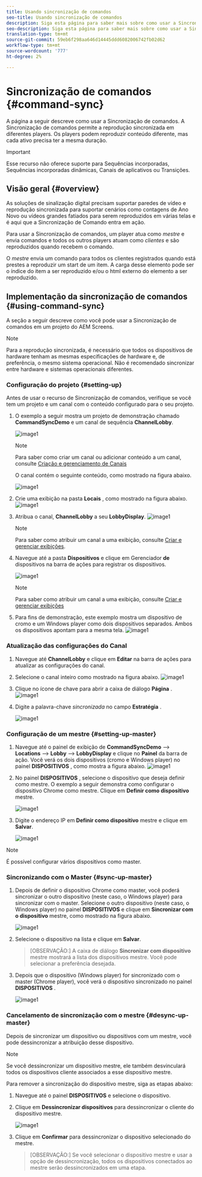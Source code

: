 ```yaml
---
title: Usando sincronização de comandos
seo-title: Usando sincronização de comandos
description: Siga esta página para saber mais sobre como usar a Sincronização de comandos.
seo-description: Siga esta página para saber mais sobre como usar a Sincronização de comandos.
translation-type: tm+mt
source-git-commit: 59eb6f298aa646d14445ddd6082006742fb02d62
workflow-type: tm+mt
source-wordcount: '777'
ht-degree: 2%

---
```



# Sincronização de comandos {#command-sync}

A página a seguir descreve como usar a Sincronização de comandos. A Sincronização de comandos permite a reprodução sincronizada em diferentes players. Os players podem reproduzir conteúdo diferente, mas cada ativo precisa ter a mesma duração.

>[!IMPORTANT]
>Esse recurso não oferece suporte para Sequências incorporadas, Sequências incorporadas dinâmicas, Canais de aplicativos ou Transições.

## Visão geral {#overview}

As soluções de sinalização digital precisam suportar paredes de vídeo e reprodução sincronizada para suportar cenários como contagens de Ano Novo ou vídeos grandes fatiados para serem reproduzidos em várias telas e é aqui que a Sincronização de Comando entra em ação.

Para usar a Sincronização de comandos, um player atua como *mestre* e envia comandos e todos os outros players atuam como *clientes* e são reproduzidos quando recebem o comando.

O *mestre* envia um comando para todos os clientes registrados quando está prestes a reproduzir um start de um item. A carga desse elemento pode ser o índice do item a ser reproduzido e/ou o html externo do elemento a ser reproduzido.

## Implementação da sincronização de comandos {#using-command-sync}

A seção a seguir descreve como você pode usar a Sincronização de comandos em um projeto do AEM Screens.

>[!NOTE]
>Para a reprodução sincronizada, é necessário que todos os dispositivos de hardware tenham as mesmas especificações de hardware e, de preferência, o mesmo sistema operacional. Não é recomendado sincronizar entre hardware e sistemas operacionais diferentes.

### Configuração do projeto {#setting-up}

Antes de usar o recurso de Sincronização de comandos, verifique se você tem um projeto e um canal com o conteúdo configurado para o seu projeto.

1. O exemplo a seguir mostra um projeto de demonstração chamado **CommandSyncDemo** e um canal de sequência **ChannelLobby**.

   ![image1](assets/command-sync/command-sync1-1.png)

   >[!NOTE]
   >
   >Para saber como criar um canal ou adicionar conteúdo a um canal, consulte [Criação e gerenciamento de Canais](/help/user-guide/managing-channels.md)

   O canal contém o seguinte conteúdo, como mostrado na figura abaixo.

   ![image1](assets/command-sync/command-sync2-1.png)

1. Crie uma exibição na pasta **Locais** , como mostrado na figura abaixo.
   ![image1](assets/command-sync/command-sync3-1.png)

1. Atribua o canal, **ChannelLobby** a seu **LobbyDisplay**.
   ![image1](assets/command-sync/command-sync4-1.png)

   >[!NOTE]
   >
   >Para saber como atribuir um canal a uma exibição, consulte [Criar e gerenciar exibições](/help/user-guide/managing-displays.md).

1. Navegue até a pasta **Dispositivos** e clique em Gerenciador **de** dispositivos na barra de ações para registrar os dispositivos.

   ![image1](assets/command-sync5.png)

   >[!NOTE]
   >
   >Para saber como atribuir um canal a uma exibição, consulte [Criar e gerenciar exibições](/help/user-guide/managing-displays.md)

1. Para fins de demonstração, este exemplo mostra um dispositivo de cromo e um Windows player como dois dispositivos separados. Ambos os dispositivos apontam para a mesma tela.
   ![image1](assets/command-sync6.png)

### Atualização das configurações do Canal

1. Navegue até **ChannelLobby** e clique em **Editar** na barra de ações para atualizar as configurações do canal.

1. Selecione o canal inteiro como mostrado na figura abaixo.
   ![image1](assets/command-sync/command-sync7-1.png)

1. Clique no ícone de chave para abrir a caixa de diálogo **Página** .
   ![image1](assets/command-sync/command-sync8-1.png)

1. Digite a palavra-chave *sincronizada* no campo **Estratégia** .

   ![image1](assets/command-sync/command-sync9-1.png)


### Configuração de um mestre {#setting-up-master}

1. Navegue até o painel de exibição de **CommandSyncDemo** —> **Locations** —> **Lobby** —> **LobbyDisplay** e clique no **Painel** da barra de ação.
Você verá os dois dispositivos (cromo e Windows player) no painel **DISPOSITIVOS** , como mostra a figura abaixo.
   ![image1](assets/command-sync/command-sync10-1.png)

1. No painel **DISPOSITIVOS** , selecione o dispositivo que deseja definir como mestre. O exemplo a seguir demonstra como configurar o dispositivo Chrome como mestre. Clique em **Definir como dispositivo** mestre.

   ![image1](assets/command-sync/command-sync11-1.png)

1. Digite o endereço IP em **Definir como dispositivo** mestre e clique em **Salvar**.

   ![image1](assets/command-sync/command-sync12-1.png)

>[!NOTE]
> É possível configurar vários dispositivos como master.

### Sincronizando com o Master {#sync-up-master}

1. Depois de definir o dispositivo Chrome como master, você poderá sincronizar o outro dispositivo (neste caso, o Windows player) para sincronizar com o master.
Selecione o outro dispositivo (neste caso, o Windows player) no painel **DISPOSITIVOS** e clique em **Sincronizar com o dispositivo** mestre, como mostrado na figura abaixo.

   ![image1](assets/command-sync/command-sync13-1.png)

1. Selecione o dispositivo na lista e clique em **Salvar**.

   >[OBSERVAÇÃO:]
   > A caixa de diálogo **Sincronizar com dispositivo** mestre mostrará a lista dos dispositivos mestre. Você pode selecionar a preferência desejada.

1. Depois que o dispositivo (Windows player) for sincronizado com o master (Chrome player), você verá o dispositivo sincronizado no painel **DISPOSITIVOS** .

   ![image1](assets/command-sync/command-sync14-1.png)

### Cancelamento de sincronização com o mestre {#desync-up-master}

Depois de sincronizar um dispositivo ou dispositivos com um mestre, você pode dessincronizar a atribuição desse dispositivo.

>[!NOTE]
>Se você dessincronizar um dispositivo mestre, ele também desvinculará todos os dispositivos cliente associados a esse dispositivo mestre.

Para remover a sincronização do dispositivo mestre, siga as etapas abaixo:

1. Navegue até o painel **DISPOSITIVOS** e selecione o dispositivo.

1. Clique em **Dessincronizar dispositivos** para dessincronizar o cliente do dispositivo mestre.

   ![image1](assets/command-sync/command-sync15-1.png)

1. Clique em **Confirmar** para dessincronizar o dispositivo selecionado do mestre.

   >[OBSERVAÇÃO:]
   > Se você selecionar o dispositivo mestre e usar a opção de dessincronização, todos os dispositivos conectados ao mestre serão dessincronizados em uma etapa.
